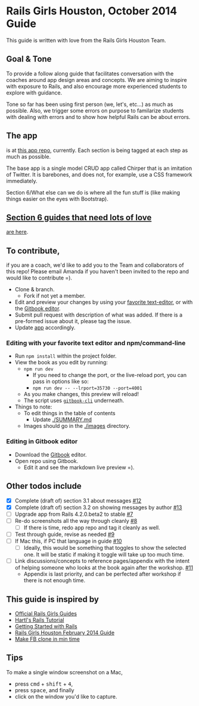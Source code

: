 # Rails Girls Houston, October 2014 Guide

This guide is written with love from the Rails Girls Houston Team.

## Goal & Tone

To provide a follow along guide that facilitates conversation with the coaches around app design areas and concepts.  We are aiming to inspire with exposure to Rails, and also encourage more experienced students to explore with guidance.

Tone so far has been using first person (we, let's, etc...) as much as possible.  Also, we trigger some errors on purpose to familarize students with dealing with errors and to show how helpful Rails can be about errors.


## The app

is at [this app repo](https://github.com/pandafulmanda/chirper), currently.  Each section is being tagged at each step as much as possible.

The base app is a single model CRUD app called Chirper that is an imitation of Twitter.  It is barebones, and does not, for example, use a CSS framework immediately.

Section 6/What else can we do is where all the fun stuff is (like making things easier on the eyes with Bootstrap).


## [Section 6 guides that need lots of love](https://github.com/HoustonRuby/rails_girls/issues?q=is%3Aopen+is%3Aissue+label%3Aexploration)

[are here](https://github.com/HoustonRuby/rails_girls/issues?q=is%3Aopen+is%3Aissue+label%3Aexploration).


## To contribute,

if you are a coach, we'd like to add you to the Team and collaborators of this repo!  Please email Amanda if you haven't been invited to the repo and would like to contribute =).

* Clone & branch.
  * Fork if not yet a member.
* Edit and preview your changes by using your [favorite text-editor](#editing-with-your-favorite-text-editor-and-npmcommand-line), or with the [Gitbook editor](#editing-in-gitbook-editor).
* Submit pull request with description of what was added.  If there is a pre-formed issue about it, please tag the issue.
* Update [app](https://github.com/pandafulmanda/chirper) accordingly.


### Editing with your favorite text editor and npm/command-line

* Run `npm install` within the project folder.
* View the book as you edit by running:
  * `npm run dev`
    * If you need to change the port, or the live-reload port, you can pass in options like so:
    * `npm run dev -- --lrport=35730 --port=4001`
  * As you make changes, this preview will reload!
  * The script uses [`gitbook-cli`](https://github.com/GitbookIO/gitbook/blob/master/docs/setup.md) underneath.
* Things to note:
  * To edit things in the table of contents
    * Update [./SUMMARY.md](https://github.com/HoustonRuby/rails_girls/blob/master/SUMMARY.md)
  * Images should go in the [./images](https://github.com/HoustonRuby/rails_girls/tree/master/images) directory.


### Editing in Gitbook editor

* Download the [Gitbook](https://www.gitbook.com/editor) editor.
* Open repo using Gitbook.
  * Edit it and see the markdown live preview =).

## Other todos include

- [x] Complete (draft of) section 3.1 about messages [#12](/../../issues/12)
- [x] Complete (draft of) section 3.2 on showing messages by author [#13](/../../issues/13)
- [ ] Upgrade app from Rails 4.2.0.beta2 to stable  [#7](/../../issues/7)
- [ ] Re-do screenshots all the way through cleanly [#8](/../../issues/8)
  - [ ] If there is time, redo app repo and tag it cleanly as well.
- [ ] Test through guide, revise as needed [#9](/../../issues/9)
- [ ] If Mac this, if PC that language in guide [#10](/../../issues/10)
  - [ ] Ideally, this would be something that toggles to show the selected one.  It will be static if making it toggle will take up too much time.
- [ ] Link discussions/concepts to reference pages/appendix with the intent of helping someone who looks at the book again after the workshop.  [#11](/../../issues/11)
  * Appendix is last priority, and can be perfected after workshop if there is not enough time.


## This guide is inspired by

* [Official Rails Girls Guides](http://guides.railsgirls.com/)
* [Hartl's Rails Tutorial](http://draft.railstutorial.org/book/)
* [Getting Started with Rails](http://guides.rubyonrails.org/getting_started.html)
* [Rails Girls Houston February 2014 Guide](http://codeparkhouston.com/railsgirls/events/feb2014/workshop/app/)
* [Make FB clone in min time](http://vysakh.quora.com/Making-a-Facebook-clone-using-Rails-in-minimum-time)

## Tips

To make a single window screenshot on a Mac,
* press <kbd>cmd</kbd> + <kbd>shift</kbd> + <kbd>4</kbd>,
* press <kbd>space</kbd>, and finally
* click on the window you'd like to capture.
